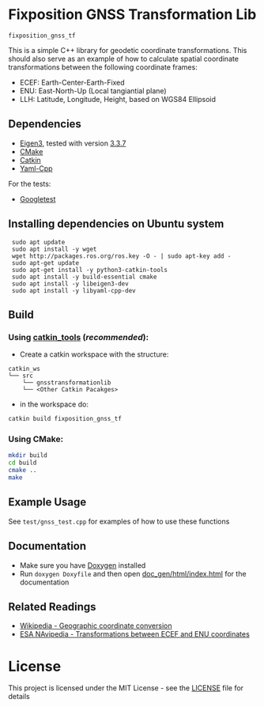 # Fixposition GNSS Transformation Lib

`fixposition_gnss_tf`

This is a simple C++ library for geodetic coordinate transformations. This should also serve as an example of how to calculate spatial coordinate transformations between the following coordinate frames:

-  ECEF: Earth-Center-Earth-Fixed
-  ENU: East-North-Up (Local tangiantial plane)
-  LLH: Latitude, Longitude, Height, based on WGS84 Ellipsoid

## Dependencies

-  [Eigen3](https://eigen.tuxfamily.org/index.php?title=Main_Page), tested with version [3.3.7](https://gitlab.com/libeigen/eigen/-/releases/3.3.7)
-  [CMake](https://cmake.org/)
-  [Catkin](http://wiki.ros.org/catkin)
-  [Yaml-Cpp](https://yaml-cpp.docsforge.com/)

For the tests:

-  [Googletest](https://github.com/google/googletest)

## Installing dependencies on Ubuntu system

```
 sudo apt update
 sudo apt install -y wget
 wget http://packages.ros.org/ros.key -O - | sudo apt-key add -
 sudo apt-get update
 sudo apt-get install -y python3-catkin-tools
 sudo apt install -y build-essential cmake
 sudo apt install -y libeigen3-dev
 sudo apt install -y libyaml-cpp-dev
```

## Build

### Using [catkin_tools](https://catkin-tools.readthedocs.io/en/latest/) (_recommended_):

-  Create a catkin workspace with the structure:

```
catkin_ws
└── src
    └── gnsstransformationlib
    └── <Other Catkin Pacakges>
```

-  in the workspace do:

```bash
catkin build fixposition_gnss_tf
```

### Using CMake:

```bash
mkdir build
cd build
cmake ..
make
```

## Example Usage

See `test/gnss_test.cpp` for examples of how to use these functions

## Documentation

-  Make sure you have [Doxygen](https://www.doxygen.nl/index.html) installed
-  Run `doxygen Doxyfile` and then open [doc_gen/html/index.html](doc_gen/html/index.html) for the documentation

## Related Readings

-  [Wikipedia - Geographic coordinate conversion](https://en.wikipedia.org/wiki/Geographic_coordinate_conversion)
-  [ESA NAvipedia - Transformations between ECEF and ENU coordinates](https://gssc.esa.int/navipedia/index.php/Transformations_between_ECEF_and_ENU_coordinates)

# License
This project is licensed under the MIT License - see the [LICENSE](LICENSE) file for details
